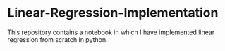 # Linear-Regression-Implementation

This repository contains a notebook in which I have implemented linear regression from scratch in python.
